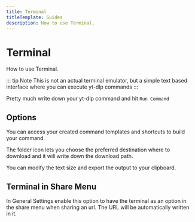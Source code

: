 ```yaml
---
title: Terminal
titleTemplate: Guides
description: How to use Terminal.
---
```


# Terminal
How to use Terminal.

::: tip Note
This is not an actual terminal emulator, but a simple text based interface where you can execute yt-dlp commands
:::

Pretty much write down your yt-dlp command and hit `Run Command`

## Options

You can access your created command templates and shortcuts to build your command.

The folder icon lets you choose the preferred destination where to download and it will write down the download path.

You can modify the text size and export the output to your clipboard.


## Terminal in Share Menu

In General Settings enable this option to have the terminal as an option in the share menu when sharing an url. The URL will be automatically written in it.
